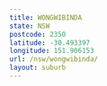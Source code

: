 ```yaml
---
title: WONGWIBINDA
state: NSW
postcode: 2350
latitude: -30.493397
longitude: 151.906153
url: /nsw/wongwibinda/
layout: suburb
---
```

